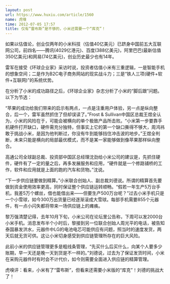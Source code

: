 ```yaml
---
layout: post
url: https://www.huxiu.com/article/1560
name: 虎嗅
time: 2012-07-05 17:57
title: 仅有“雷布斯”是不够的，小米还需要一个“库克”！
---
```

如果以估值论，创业仅两年的小米科技（估值40亿美元）已跻身中国前五大互联网公司，前四名——腾讯(4029亿港元)、百度(388亿美元)，阿里巴巴(最新估值350亿美元)和网易(74亿美元)，创业历史最少也有14年。

雷军在接受《环球企业家》采访时说，投资者估值小米有三重逻辑，一是智能手机的想象空间；二是作为B2C电子商务网站的现实战斗力；三是“铁人三项(硬件+软件+互联网)”的系统优势。

在分析了小米的成功路径之后，《环球企业家》杂志分析了小米的“脚后跟”问题。以下为节选：

“苹果的成功给我们带来的启示有两点，一点是注重用户体验，另一点是纵向整合，后一个，雷军虽然抓住了但却误读了。”Frost & Sullivan中国区总裁王煜全认为，小米的风险在于，可能会被横向的单个极致产品所击败。“小米第一步要靠手机硬件打开缺口，硬件需充分独特，但事实上它的第一个缺口撕得不够大，周鸿祎敢于挑战小米，是因为他判断过，你没有牛到能够挡住冲击波的地步。”王煜全判断，未来只能是横向的局部最优模式，而不是某一家能够做到像苹果那样纵向整合。

高通公司全球副总裁、投资部中国区总经理沈劲给小米公司的建议是，先抓住硬件，硬件有了一定的量之后，再多发展服务和应用，“硬件就是一个修路铺桥的工作，软件和应用就是上面的跑的汽车和货物。”沈说。

“下一步供应链要做到精算。”小米联合创始人、副总裁刘德说。所谓的精算首先要做到资金使用效率更高，同时保证整个供应链运转顺畅。“假若一年生产5万台手机，我差5万个螺丝，借也能借出来——但要生产500万台呢？”过去小米手机只是一个小雪球，如今300万出货量已经逐渐滚成大雪球。每部手机需要855个元器件，有一点小闪失都将带来一场供应链上的瘫痪。

黎万强清楚记得，去年10月下旬，小米公司在论坛里公告称，下周可以发2000台小米手机。消息发布半个小时后，黎接到另一位联合创始人周光平的电话，被告知泰国暴发洪水，元器件中LG的电池电芯可能供应有问题，照当时的速度发货，两天后就无货可供。这让小米切身感受到供应链管理所存在的巨大风险。

此前小米的供应链管理更多是粗线条管理，“先买什么后买什么，向某个人要多少账期，早一天还是晚一天到货是不一样的。”刘德说，过去为了保证发货时间，小米在采购元器件时有时会不计代价，如今则需要全面进入供应链的精算管理。

虎嗅评：看来，小米有了“雷布斯”，但看来还需要小米版的“库克”！刘德的挑战大了！

